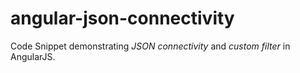 # angular-json-connectivity

Code Snippet demonstrating *JSON connectivity* and *custom filter* in AngularJS.

